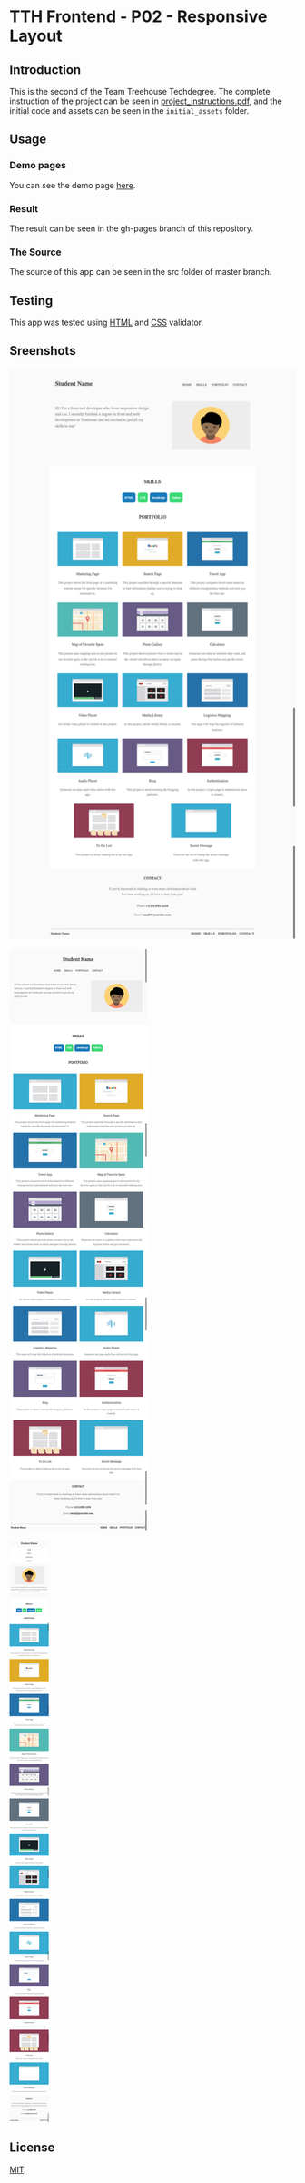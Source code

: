 # TTH Frontend - P02 - Responsive Layout

## Introduction

This is the second of the Team Treehouse Techdegree. The complete instruction of the project can be seen in [project_instructions.pdf](https://github.com/wahidyankf/treehouse-frontend-02-responsive-layout/blob/master/project_instructions.pdf), and the initial code and assets can be seen in the `initial_assets` folder.

## Usage

### Demo pages

You can see the demo page [here](https://wahidyankf.github.io/treehouse-frontend-02-responsive-layout).

### Result

The result can be seen in the gh-pages branch of this repository.

### The Source

The source of this app can be seen in the src folder of master branch. 

## Testing

This app was tested using [HTML](https://validator.w3.org/) and [CSS](https://jigsaw.w3.org/css-validator/) validator.

## Sreenshots

![large display](screenshots/large.png)

![medium display](screenshots/medium.png)

![small display](screenshots/small.png)

## License

[MIT](https://en.wikipedia.org/wiki/MIT_License).